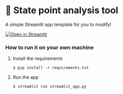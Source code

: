 # 🎈 State point analysis tool

A simple Streamlit app template for you to modify!

[![Open in Streamlit](https://static.streamlit.io/badges/streamlit_badge_black_white.svg)](https://state-point-analysis.streamlit.app/)

### How to run it on your own machine

1. Install the requirements

   ```
   $ pip install -r requirements.txt
   ```

2. Run the app

   ```
   $ streamlit run streamlit_app.py
   ```

